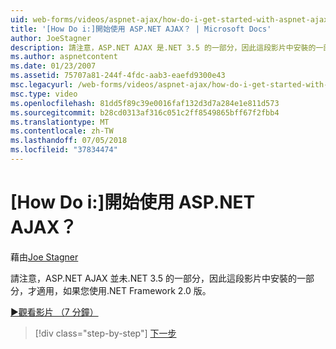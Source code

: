 ```yaml
---
uid: web-forms/videos/aspnet-ajax/how-do-i-get-started-with-aspnet-ajax
title: '[How Do i:]開始使用 ASP.NET AJAX？ | Microsoft Docs'
author: JoeStagner
description: 請注意，ASP.NET AJAX 是.NET 3.5 的一部分，因此這段影片中安裝的一部分，才適用，如果您使用.NET Framework 版本 2...
ms.author: aspnetcontent
ms.date: 01/23/2007
ms.assetid: 75707a81-244f-4fdc-aab3-eaefd9300e43
msc.legacyurl: /web-forms/videos/aspnet-ajax/how-do-i-get-started-with-aspnet-ajax
msc.type: video
ms.openlocfilehash: 81dd5f89c39e0016faf132d3d7a284e1e811d573
ms.sourcegitcommit: b28cd0313af316c051c2ff8549865bff67f2fbb4
ms.translationtype: MT
ms.contentlocale: zh-TW
ms.lasthandoff: 07/05/2018
ms.locfileid: "37834474"
---
```

<a name="how-do-i-get-started-with-aspnet-ajax"></a>[How Do i:]開始使用 ASP.NET AJAX？
====================
藉由[Joe Stagner](https://github.com/JoeStagner)

請注意，ASP.NET AJAX 並未.NET 3.5 的一部分，因此這段影片中安裝的一部分，才適用，如果您使用.NET Framework 2.0 版。

[&#9654;觀看影片 （7 分鐘）](https://channel9.msdn.com/Blogs/ASP-NET-Site-Videos/how-do-i-get-started-with-aspnet-ajax)

> [!div class="step-by-step"]
> [下一步](how-do-i-implement-dynamic-partial-page-updates-with-aspnet-ajax.md)

